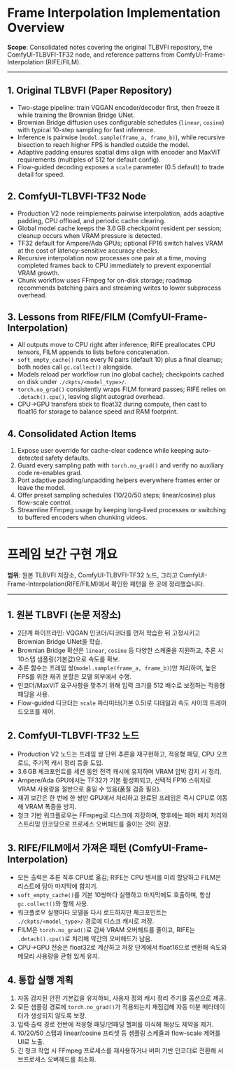 # Frame Interpolation Implementation Overview

**Scope**: Consolidated notes covering the original TLBVFI repository, the ComfyUI-TLBVFI-TF32 node, and reference patterns from ComfyUI-Frame-Interpolation (RIFE/FILM).

---

## 1. Original TLBVFI (Paper Repository)
- Two-stage pipeline: train VQGAN encoder/decoder first, then freeze it while training the Brownian Bridge UNet.
- Brownian Bridge diffusion uses configurable schedules (`linear`, `cosine`) with typical 10-step sampling for fast inference.
- Inference is pairwise (`model.sample(frame_a, frame_b)`), while recursive bisection to reach higher FPS is handled outside the model.
- Adaptive padding ensures spatial dims align with encoder and MaxViT requirements (multiples of 512 for default config).
- Flow-guided decoding exposes a `scale` parameter (0.5 default) to trade detail for speed.

## 2. ComfyUI-TLBVFI-TF32 Node
- Production V2 node reimplements pairwise interpolation, adds adaptive padding, CPU offload, and periodic cache clearing.
- Global model cache keeps the 3.6 GB checkpoint resident per session; cleanup occurs when VRAM pressure is detected.
- TF32 default for Ampere/Ada GPUs; optional FP16 switch halves VRAM at the cost of latency-sensitive accuracy checks.
- Recursive interpolation now processes one pair at a time, moving completed frames back to CPU immediately to prevent exponential VRAM growth.
- Chunk workflow uses FFmpeg for on-disk storage; roadmap recommends batching pairs and streaming writes to lower subprocess overhead.

## 3. Lessons from RIFE/FILM (ComfyUI-Frame-Interpolation)
- All outputs move to CPU right after inference; RIFE preallocates CPU tensors, FILM appends to lists before concatenation.
- `soft_empty_cache()` runs every N pairs (default 10) plus a final cleanup; both nodes call `gc.collect()` alongside.
- Models reload per workflow run (no global cache); checkpoints cached on disk under `./ckpts/<model_type>/`.
- `torch.no_grad()` consistently wraps FILM forward passes; RIFE relies on `.detach().cpu()`, leaving slight autograd overhead.
- CPU→GPU transfers stick to float32 during compute, then cast to float16 for storage to balance speed and RAM footprint.

## 4. Consolidated Action Items
1. Expose user override for cache-clear cadence while keeping auto-detected safety defaults.
2. Guard every sampling path with `torch.no_grad()` and verify no auxiliary code re-enables grad.
3. Port adaptive padding/unpadding helpers everywhere frames enter or leave the model.
4. Offer preset sampling schedules (10/20/50 steps; linear/cosine) plus flow-scale control.
5. Streamline FFmpeg usage by keeping long-lived processes or switching to buffered encoders when chunking videos.

---

# 프레임 보간 구현 개요

**범위**: 원본 TLBVFI 저장소, ComfyUI-TLBVFI-TF32 노드, 그리고 ComfyUI-Frame-Interpolation(RIFE/FILM)에서 확인한 패턴을 한 곳에 정리했습니다.

---

## 1. 원본 TLBVFI (논문 저장소)
- 2단계 파이프라인: VQGAN 인코더/디코더를 먼저 학습한 뒤 고정시키고 Brownian Bridge UNet을 학습.
- Brownian Bridge 확산은 `linear`, `cosine` 등 다양한 스케줄을 지원하고, 추론 시 10스텝 샘플링(기본값)으로 속도를 확보.
- 추론 함수는 프레임 쌍(`model.sample(frame_a, frame_b)`)만 처리하며, 높은 FPS를 위한 재귀 분할은 모델 외부에서 수행.
- 인코더/MaxViT 요구사항을 맞추기 위해 입력 크기를 512 배수로 보정하는 적응형 패딩을 사용.
- Flow-guided 디코더는 `scale` 파라미터(기본 0.5)로 디테일과 속도 사이의 트레이드오프를 제어.

## 2. ComfyUI-TLBVFI-TF32 노드
- Production V2 노드는 프레임 쌍 단위 추론을 재구현하고, 적응형 패딩, CPU 오프로드, 주기적 캐시 정리 등을 도입.
- 3.6 GB 체크포인트를 세션 동안 전역 캐시에 유지하며 VRAM 압박 감지 시 정리.
- Ampere/Ada GPU에서는 TF32가 기본 활성화되고, 선택적 FP16 스위치로 VRAM 사용량을 절반으로 줄일 수 있음(품질 검증 필요).
- 재귀 보간은 한 번에 한 쌍만 GPU에서 처리하고 완료된 프레임은 즉시 CPU로 이동해 VRAM 폭증을 방지.
- 청크 기반 워크플로우는 FFmpeg로 디스크에 저장하며, 향후에는 페어 배치 처리와 스트리밍 인코딩으로 프로세스 오버헤드를 줄이는 것이 권장.

## 3. RIFE/FILM에서 가져온 패턴 (ComfyUI-Frame-Interpolation)
- 모든 출력은 추론 직후 CPU로 옮김; RIFE는 CPU 텐서를 미리 할당하고 FILM은 리스트에 담아 마지막에 합치기.
- `soft_empty_cache()`를 기본 10쌍마다 실행하고 마지막에도 호출하며, 항상 `gc.collect()`와 함께 사용.
- 워크플로우 실행마다 모델을 다시 로드하지만 체크포인트는 `./ckpts/<model_type>/` 경로에 디스크 캐시로 저장.
- FILM은 `torch.no_grad()`로 감싸 VRAM 오버헤드를 줄이고, RIFE는 `.detach().cpu()`로 처리해 약간의 오버헤드가 남음.
- CPU→GPU 전송은 float32로 계산하고 저장 단계에서 float16으로 변환해 속도와 메모리 사용량을 균형 있게 유지.

## 4. 통합 실행 계획
1. 자동 감지된 안전 기본값을 유지하되, 사용자 정의 캐시 정리 주기를 옵션으로 제공.
2. 모든 샘플링 경로에 `torch.no_grad()`가 적용되는지 재점검해 자동 미분 메타데이터가 생성되지 않도록 보장.
3. 입력·출력 경로 전반에 적응형 패딩/언패딩 헬퍼를 이식해 해상도 제약을 제거.
4. 10/20/50 스텝과 linear/cosine 프리셋 등 샘플링 스케줄과 flow-scale 제어를 UI로 노출.
5. 긴 청크 작업 시 FFmpeg 프로세스를 재사용하거나 버퍼 기반 인코더로 전환해 서브프로세스 오버헤드를 최소화.

